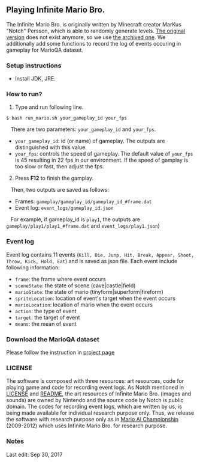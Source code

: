 ## Playing Infinite Mario Bro.

The Infinite Mario Bro. is originally written by Minecraft creator MarKus "Notch" Persson, which is able to randomly generate levels. [The original version](https://www.mojang.com/notch/mario/) does not exist anymore, so we use [the archived one](https://github.com/cflewis/Infinite-Mario-Bros). We additionally add some functions to record the log of events occuring in gameplay for MarioQA dataset.

### Setup instructions
+ Install JDK, JRE.

### How to run?
1. Type and run following line.
  ```
  $ bash run_mario.sh your_gameplay_id your_fps
  ``` 
&nbsp;&nbsp;
There are two parameters: `your_gameplay_id` and `your_fps`.
  * `your_gameplay_id`: id (or name) of gameplay. The outputs are distinguished with this value.
  * `your_fps`: controls the speed of gameplay. The default value of `your_fps` is 45 resulting in 22 fps in our environment.
If the speed of gamplay is too slow or fast, then adjust the fps.

2. Press **F12** to finish the gamplay.

&nbsp;&nbsp;
Then, two outputs are saved as follows: 
  * Frames: `gameplay/gameplay_id/gameplay_id_#frame.dat` 
  * Event log: `event_logs/gameplay_id.json` <br>
  
  &nbsp;&nbsp;
For example, if gameplay_id is `play1`, the outputs are `gameplay/play1/play1_#frame.dat` and `event_logs/play1.json`)<br>


### Event log
Event log contains 11 events (`Kill, Die, Junp, Hit, Break, Appear, Shoot, Throw, Kick, Hold, Eat`) and is saved as json file.
Each event include following information:
  * `frame`: the frame where event occurs
  * `sceneState`: the state of scene (cave|castle|field)
  * `marioState`: the state of mario (tinyform|superform|fireform)
  * `spriteLocation`: location of event's target when the event occurs
  * `marioLocation`: location of mario when the event occurs
  * `action`: the type of event
  * `target`: the target of event
  * `means`: the mean of event

### Download the MarioQA dataset
Please follow the instruction in [project page](http://cvlab.postech.ac.kr/research/marioQA)

### LICENSE      

The software is composed with three resources: art resources, code for playing game and code for recording event logs. As Notch mentioned in [LICENSE](https://github.com/BillyWM/Infinite-Mario/blob/master/doc/LICENSE.txt) and [README](https://github.com/BillyWM/Infinite-Mario/blob/master/doc/README.txt), the art resources of Infinite Mario Bro. (images and sounds) are owned by Nintendo and the source code by Notch is public domain. The codes for recording event logs, which are written by us, is being made available for individual research purpose only. Thus, we release the software with research purpose only as in [Mario AI Championship](http://www.marioai.org/) (2009-2012) which uses Infinite Mario Bro. for research purpose.


### Notes
Last edit: Sep 30, 2017
